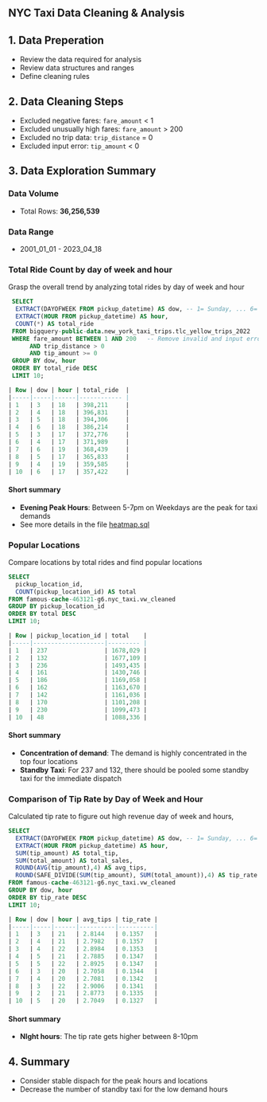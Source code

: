 ## NYC Taxi Data Cleaning & Analysis


## 1. Data Preperation
- Review the data required for analysis 
- Review data structures and ranges
- Define cleaning rules


## 2. Data Cleaning Steps
- Excluded negative fares: `fare_amount` < 1
- Excluded unusually high fares: `fare_amount` > 200
- Excluded no trip data: `trip_distance` = 0
- Excluded input error: `tip_amount` < 0


## 3. Data Exploration Summary
### Data Volume
- Total Rows: **36,256,539**

### Data Range
- 2001_01_01 - 2023_04_18

### Total Ride Count by day of week and hour
Grasp the overall trend by analyzing total rides by day of week and hour

```sql
 SELECT
  EXTRACT(DAYOFWEEK FROM pickup_datetime) AS dow, -- 1= Sunday, ... 6= Saturday
  EXTRACT(HOUR FROM pickup_datetime) AS hour,
  COUNT(*) AS total_ride
 FROM bigquery-public-data.new_york_taxi_trips.tlc_yellow_trips_2022
 WHERE fare_amount BETWEEN 1 AND 200   -- Remove invalid and input error data
      AND trip_distance > 0
      AND tip_amount >= 0
 GROUP BY dow, hour
 ORDER BY total_ride DESC
 LIMIT 10;

| Row | dow | hour | total_ride  |
|-----|-----|------|------------ |
| 1   | 3   | 18   | 398,211     |
| 2   | 4   | 18   | 396,831     |
| 3   | 5   | 18   | 394,306     |
| 4   | 6   | 18   | 386,214     |
| 5   | 3   | 17   | 372,776     |
| 6   | 4   | 17   | 371,989     |
| 7   | 6   | 19   | 368,439     |
| 8   | 5   | 17   | 365,833     |
| 9   | 4   | 19   | 359,585     |
| 10  | 6   | 17   | 357,422     |

```
#### Short summary
- **Evening Peak Hours**: Between 5-7pm on Weekdays are the peak for taxi demands
- See more details in the file [heatmap.sql](sql/nyc_heatmap.sql)

### Popular Locations 
Compare locations by total rides and find popular locations

```sql
SELECT
  pickup_location_id,
  COUNT(pickup_location_id) AS total
FROM famous-cache-463121-g6.nyc_taxi.vw_cleaned
GROUP BY pickup_location_id
ORDER BY total DESC
LIMIT 10;

| Row | pickup_location_id | total    |
|-----|--------------------|--------- |
| 1   | 237                | 1678,029 |
| 2   | 132                | 1677,109 |
| 3   | 236                | 1493,435 |
| 4   | 161                | 1430,746 |
| 5   | 186                | 1169,058 |
| 6   | 162                | 1163,670 |
| 7   | 142                | 1161,036 |
| 8   | 170                | 1101,208 |
| 9   | 230                | 1099,473 |
| 10  | 48                 | 1088,336 |

```
#### Short summary
- **Concentration of demand**: The demand is highly concentrated in the top four locations
- **Standby Taxi**: For 237 and 132, there should be pooled some standby taxi for the immediate dispatch
  
### Comparison of Tip Rate by Day of Week and Hour
Calculated tip rate to figure out high revenue day of week and hours,

```sql
SELECT
  EXTRACT(DAYOFWEEK FROM pickup_datetime) AS dow, -- 1= Sunday, ... 6= Saturday
  EXTRACT(HOUR FROM pickup_datetime) AS hour,
  SUM(tip_amount) AS total_tip,
  SUM(total_amount) AS total_sales,
  ROUND(AVG(tip_amount),4) AS avg_tips,
  ROUND(SAFE_DIVIDE(SUM(tip_amount), SUM(total_amount)),4) AS tip_rate
FROM famous-cache-463121-g6.nyc_taxi.vw_cleaned
GROUP BY dow, hour
ORDER BY tip_rate DESC
LIMIT 10;

| Row | dow | hour | avg_tips | tip_rate |
|-----|-----|------|----------|----------|
| 1   | 3   | 21   | 2.8144   | 0.1357   |
| 2   | 4   | 21   | 2.7982   | 0.1357   |
| 3   | 4   | 22   | 2.8984   | 0.1353   |
| 4   | 5   | 21   | 2.7885   | 0.1347   |
| 5   | 5   | 22   | 2.8925   | 0.1347   |
| 6   | 3   | 20   | 2.7058   | 0.1344   |
| 7   | 4   | 20   | 2.7081   | 0.1342   |
| 8   | 3   | 22   | 2.9006   | 0.1341   |
| 9   | 2   | 21   | 2.8773   | 0.1335   |
| 10  | 5   | 20   | 2.7049   | 0.1327   |

```
#### Short summary
- **NIght hours**: The tip rate gets higher between 8-10pm


## 4. Summary
- Consider stable dispach for the peak hours and locations
- Decrease the number of standby taxi for the low demand hours
